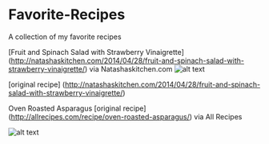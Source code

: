 Favorite-Recipes
================

A collection of my favorite recipes

[Fruit and Spinach Salad with Strawberry Vinaigrette] (http://natashaskitchen.com/2014/04/28/fruit-and-spinach-salad-with-strawberry-vinaigrette/) via Natashaskitchen.com
![alt text](http://natashaskitchen.com/wp-content/uploads/2014/04/Apple-and-Pear-Spinach-Salad-with-Strawberry-Vinaigrette-10-600x400.jpg "Best salad ever made")


[original recipe] (http://natashaskitchen.com/2014/04/28/fruit-and-spinach-salad-with-strawberry-vinaigrette/)

Oven Roasted Asparagus [original recipe] (http://allrecipes.com/recipe/oven-roasted-asparagus/) via All Recipes

![alt text](http://images.media-allrecipes.com/userphotos/250x250/01/00/16/1001600.jpg "Yumm! Asparagus!")


